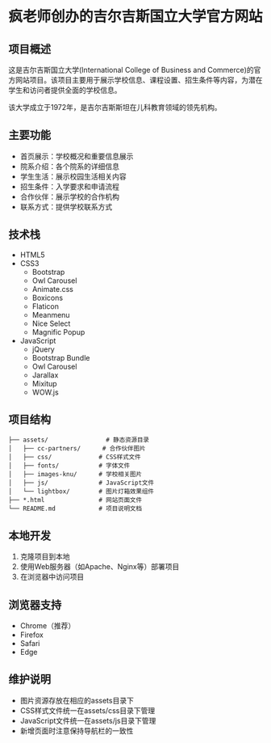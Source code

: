 # 疯老师创办的吉尔吉斯国立大学官方网站

## 项目概述

这是吉尔吉斯国立大学(International College of Business and Commerce)的官方网站项目。该项目主要用于展示学校信息、课程设置、招生条件等内容，为潜在学生和访问者提供全面的学校信息。

该大学成立于1972年，是吉尔吉斯斯坦在儿科教育领域的领先机构。

## 主要功能

- 首页展示：学校概况和重要信息展示
- 院系介绍：各个院系的详细信息
- 学生生活：展示校园生活相关内容
- 招生条件：入学要求和申请流程
- 合作伙伴：展示学校的合作机构
- 联系方式：提供学校联系方式

## 技术栈

- HTML5
- CSS3
  - Bootstrap
  - Owl Carousel
  - Animate.css
  - Boxicons
  - Flaticon
  - Meanmenu
  - Nice Select
  - Magnific Popup
- JavaScript
  - jQuery
  - Bootstrap Bundle
  - Owl Carousel
  - Jarallax
  - Mixitup
  - WOW.js

## 项目结构

```
├── assets/                # 静态资源目录
│   ├── cc-partners/      # 合作伙伴图片
│   ├── css/             # CSS样式文件
│   ├── fonts/           # 字体文件
│   ├── images-knu/      # 学校相关图片
│   ├── js/              # JavaScript文件
│   └── lightbox/        # 图片灯箱效果组件
├── *.html               # 网站页面文件
└── README.md            # 项目说明文档
```

## 本地开发

1. 克隆项目到本地
2. 使用Web服务器（如Apache、Nginx等）部署项目
3. 在浏览器中访问项目

## 浏览器支持

- Chrome（推荐）
- Firefox
- Safari
- Edge

## 维护说明

- 图片资源存放在相应的assets目录下
- CSS样式文件统一在assets/css目录下管理
- JavaScript文件统一在assets/js目录下管理
- 新增页面时注意保持导航栏的一致性

